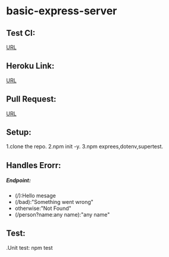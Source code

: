 # basic-express-server



## Test CI:
[URL](https://github.com/AyahZaareer/basic-express-server/actions)

## Heroku Link:
[URL](https://ayah-basic-express-server.herokuapp.com)

## Pull Request:
[URL](https://github.com/AyahZaareer/basic-express-server/pull/1)

## Setup:
1.clone the repo.
2.npm init -y.
3.npm exprees,dotenv,supertest.

## Handles Erorr:
##### Endpoint:
- (/):Hello mesage
- (/bad):"Something went wrong"
- otherwise:"Not Found"
- (/person?name:any name):"any name"



## Test:
.Unit test: npm test
